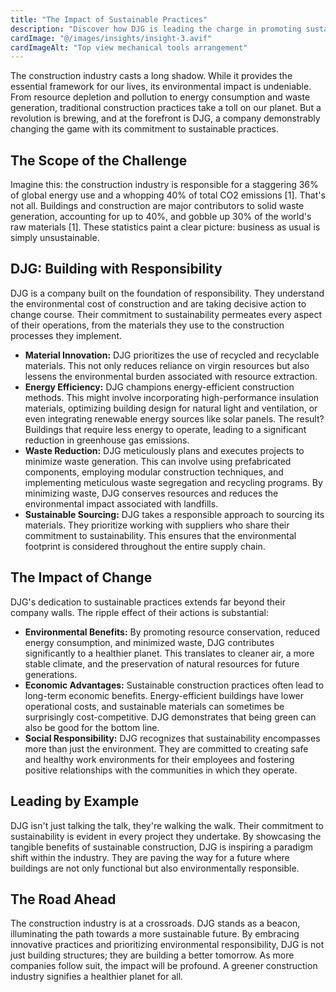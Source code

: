 ```yaml
---
title: "The Impact of Sustainable Practices"
description: "Discover how DJG is leading the charge in promoting sustainability within the construction industry"
cardImage: "@/images/insights/insight-3.avif"
cardImageAlt: "Top view mechanical tools arrangement"
---
```


The construction industry casts a long shadow.  While it provides the essential framework for our lives, its environmental impact is undeniable. From resource depletion and pollution to energy consumption and waste generation, traditional construction practices take a toll on our planet. But a revolution is brewing, and at the forefront is DJG, a company demonstrably changing the game with its commitment to sustainable practices.

## The Scope of the Challenge

Imagine this: the construction industry is responsible for a staggering 36% of global energy use and a whopping 40% of total CO2 emissions [1].  That's not all.  Buildings and construction are major contributors to solid waste generation, accounting for up to 40%, and gobble up 30% of the world's raw materials [1]. These statistics paint a clear picture: business as usual is simply unsustainable.

## DJG: Building with Responsibility

DJG is a company built on the foundation of responsibility. They understand the environmental cost of construction and are taking decisive action to change course. Their commitment to sustainability permeates every aspect of their operations, from the materials they use to the construction processes they implement.

* **Material Innovation:** DJG prioritizes the use of recycled and recyclable materials. This not only reduces reliance on virgin resources but also lessens the environmental burden associated with resource extraction. 
* **Energy Efficiency:**  DJG champions energy-efficient construction methods.  This might involve incorporating high-performance insulation materials, optimizing building design for natural light and ventilation, or even integrating renewable energy sources like solar panels.  The result?  Buildings that require less energy to operate, leading to a significant reduction in greenhouse gas emissions.
* **Waste Reduction:**  DJG meticulously plans and executes projects to minimize waste generation.  This can involve using prefabricated components, employing modular construction techniques, and implementing meticulous waste segregation and recycling programs.  By minimizing waste, DJG conserves resources and reduces the environmental impact associated with landfills.
* **Sustainable Sourcing:**  DJG takes a responsible approach to sourcing its materials.  They prioritize working with suppliers who share their commitment to sustainability.  This ensures that the environmental footprint is considered throughout the entire supply chain.

## The Impact of Change

DJG's dedication to sustainable practices extends far beyond their company walls.  The ripple effect of their actions is substantial:

* **Environmental Benefits:**  By promoting resource conservation, reduced energy consumption, and minimized waste, DJG contributes significantly to a healthier planet.  This translates to cleaner air, a more stable climate, and the preservation of natural resources for future generations. 
* **Economic Advantages:**  Sustainable construction practices often lead to long-term economic benefits.  Energy-efficient buildings have lower operational costs, and sustainable materials can sometimes be surprisingly cost-competitive.  DJG demonstrates that being green can also be good for the bottom line.
* **Social Responsibility:**  DJG recognizes that sustainability encompasses more than just the environment.  They are committed to creating safe and healthy work environments for their employees and fostering positive relationships with the communities in which they operate.

## Leading by Example

DJG isn't just talking the talk, they're walking the walk. Their commitment to sustainability is evident in every project they undertake.  By showcasing the tangible benefits of sustainable construction, DJG is inspiring a paradigm shift within the industry.  They are paving the way for a future where buildings are not only functional but also environmentally responsible.

## The Road Ahead

The construction industry is at a crossroads.  DJG stands as a beacon, illuminating the path towards a more sustainable future.  By embracing innovative practices and prioritizing environmental responsibility, DJG is not just building structures; they are building a better tomorrow.  As more companies follow suit, the impact will be profound. A greener construction industry signifies a healthier planet for all. 